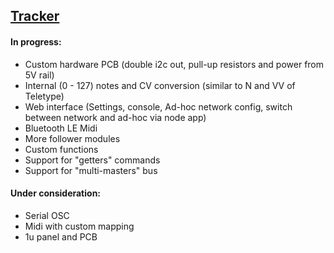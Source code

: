 ## [Tracker](#tracker)


#### In progress:

- Custom hardware PCB (double i2c out, pull-up resistors and power from 5V rail)
- Internal (0 - 127) notes and CV conversion (similar to N and VV of Teletype)
- Web interface (Settings, console, Ad-hoc network config, switch between network and ad-hoc via node app)
- Bluetooth LE Midi
- More follower modules
- Custom functions
- Support for "getters" commands
- Support for "multi-masters" bus


#### Under consideration:

- Serial OSC
- Midi with custom mapping
- 1u panel and PCB

